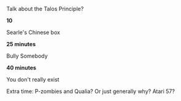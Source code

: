 Talk about the Talos Principle?

**10**

Searle's Chinese box

**25 minutes**

Bully Somebody

**40 minutes**

You don't really exist

Extra time: P-zombies and Qualia? Or just generally why? Atari 57?
